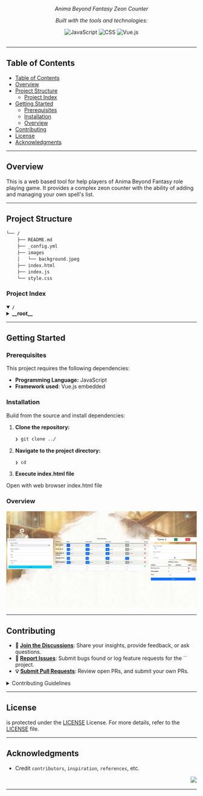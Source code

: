 <div id="top">

<!-- HEADER STYLE: CLASSIC -->
<div align="center">


<em>Anima Beyond Fantasy Zeon Counter</em>

<!-- BADGES -->
<!-- local repository, no metadata badges. -->

<em>Built with the tools and technologies:</em>

<img src="https://img.shields.io/badge/JavaScript-F7DF1E.svg?style=default&logo=JavaScript&logoColor=black" alt="JavaScript">
<img src="https://img.shields.io/badge/CSS-663399.svg?style=default&logo=CSS&logoColor=white" alt="CSS">
<img src="https://img.shields.io/badge/-Vue.js-4fc08d?style=flat&logo=vuedotjs&logoColor=white" alt="Vue.js">

</div>
<br>

---

## Table of Contents

- [Table of Contents](#table-of-contents)
- [Overview](#overview)
- [Project Structure](#project-structure)
  - [Project Index](#project-index)
- [Getting Started](#getting-started)
  - [Prerequisites](#prerequisites)
  - [Installation](#installation)
  - [Overview](#overview-1)
- [Contributing](#contributing)
- [License](#license)
- [Acknowledgments](#acknowledgments)

---

## Overview

This is a web based tool for help players of Anima Beyond Fantasy role playing game. It provides a complex zeon counter with the ability of adding and managing your own spell's list.

---

## Project Structure

```sh
└── /
    ├── README.md
    ├── _config.yml
    ├── images
    │   └── background.jpeg
    ├── index.html
    ├── index.js
    └── style.css
```

### Project Index

<details open>
    <summary><b><code>/</code></b></summary>
    <!-- __root__ Submodule -->
    <details>
        <summary><b>__root__</b></summary>
        <blockquote>
            <div class='directory-path' style='padding: 8px 0; color: #666;'>
                <code><b>⦿ __root__</b></code>
            <table style='width: 100%; border-collapse: collapse;'>
            <thead>
                <tr style='background-color: #f8f9fa;'>
                    <th style='width: 30%; text-align: left; padding: 8px;'>File Name</th>
                    <th style='text-align: left; padding: 8px;'>Summary</th>
                </tr>
            </thead>
                <tr style='border-bottom: 1px solid #eee;'>
                    <td style='padding: 8px;'><b><a href='/index.js'>index.js</a></b></td>
                    <td style='padding: 8px;'>- Index.js serves as the applications entry point, initiating the main program flow<br>- It orchestrates the loading and interaction of core modules, establishing connections to external services and databases if necessary<br>- The files execution triggers the application's functionality, making it the central component for launching and managing the entire system.</td>
                </tr>
                <tr style='border-bottom: 1px solid #eee;'>
                    <td style='padding: 8px;'><b><a href='/_config.yml'>_config.yml</a></b></td>
                    <td style='padding: 8px;'>- Config.yml specifies the Jekyll theme Merlot for the project<br>- It acts as a central configuration file, defining the visual presentation of the website<br>- Within the broader project architecture, this file dictates the overall aesthetic and user interface, leveraging the themes pre-built features and styling<br>- The theme selection impacts the sites appearance and user experience.</td>
                </tr>
                <tr style='border-bottom: 1px solid #eee;'>
                    <td style='padding: 8px;'><b><a href='/style.css'>style.css</a></b></td>
                    <td style='padding: 8px;'>- The <code>style.css</code> file defines the visual presentation of the web application<br>- It sets background images, container padding, element margins, and button styles<br>- Responsive design is implemented using media queries to adjust layout for different screen sizes<br>- The styles also address specific elements, such as input fields and icons, ensuring consistent visual appeal and user experience across the application.</td>
                </tr>
                <tr style='border-bottom: 1px solid #eee;'>
                    <td style='padding: 8px;'><b><a href='/index.html'>index.html</a></b></td>
                    <td style='padding: 8px;'>- The <code>index.html</code> file serves as the main entry point for the Zeon Counter web application<br>- It uses Bootstrap and Feather Icons for styling and incorporates Vue.js to create an interactive user interface for tracking and managing various numerical values (presumably related to a game or application called Zeon)<br>- The file's purpose is to present this interactive counter to the user within a web browser.</td>
                </tr>
            </table>
        </blockquote>
    </details>
</details>

---

## Getting Started

### Prerequisites

This project requires the following dependencies:

- **Programming Language:** JavaScript
- **Framework used**: Vue.js embedded 

### Installation

Build  from the source and install dependencies:

1. **Clone the repository:**

    ```sh
    ❯ git clone ../
    ```

2. **Navigate to the project directory:**

    ```sh
    ❯ cd 
    ```

3. **Execute index.html file**

Open with web browser index.html file

### Overview

![UI Overview](images/anima-overview.png)

---

## Contributing

- **💬 [Join the Discussions](https://LOCAL///discussions)**: Share your insights, provide feedback, or ask questions.
- **🐛 [Report Issues](https://LOCAL///issues)**: Submit bugs found or log feature requests for the `` project.
- **💡 [Submit Pull Requests](https://LOCAL///blob/main/CONTRIBUTING.md)**: Review open PRs, and submit your own PRs.

<details closed>
<summary>Contributing Guidelines</summary>

1. **Fork the Repository**: Start by forking the project repository to your LOCAL account.
2. **Clone Locally**: Clone the forked repository to your local machine using a git client.
   ```sh
   git clone ./
   ```
3. **Create a New Branch**: Always work on a new branch, giving it a descriptive name.
   ```sh
   git checkout -b new-feature-x
   ```
4. **Make Your Changes**: Develop and test your changes locally.
5. **Commit Your Changes**: Commit with a clear message describing your updates.
   ```sh
   git commit -m 'Implemented new feature x.'
   ```
6. **Push to LOCAL**: Push the changes to your forked repository.
   ```sh
   git push origin new-feature-x
   ```
7. **Submit a Pull Request**: Create a PR against the original project repository. Clearly describe the changes and their motivations.
8. **Review**: Once your PR is reviewed and approved, it will be merged into the main branch. Congratulations on your contribution!
</details>

---

## License

 is protected under the [LICENSE](https://choosealicense.com/licenses) License. For more details, refer to the [LICENSE](https://choosealicense.com/licenses/) file.

---

## Acknowledgments

- Credit `contributors`, `inspiration`, `references`, etc.

<div align="right">

[![][back-to-top]](#top)

</div>


[back-to-top]: https://img.shields.io/badge/-BACK_TO_TOP-151515?style=flat-square


---
